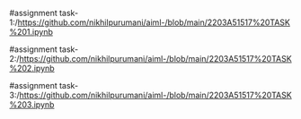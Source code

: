 #assignment task-1:/https://github.com/nikhilpurumani/aiml-/blob/main/2203A51517%20TASK%201.ipynb

#assignment task-2:/https://github.com/nikhilpurumani/aiml-/blob/main/2203A51517%20TASK%202.ipynb

#assignment task-3:/https://github.com/nikhilpurumani/aiml-/blob/main/2203A51517%20TASK%203.ipynb

